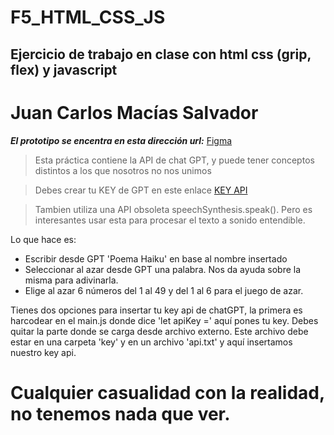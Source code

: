 # F5_HTML_CSS_JS
## Ejercicio de trabajo en clase con html css (grip, flex) y javascript
# Juan Carlos Macías Salvador
***El prototipo se encentra en esta dirección url:***
[Figma](https://www.figma.com/file/nFXoFsrmBsiYt2Uz9cnofG/Ejercicio-html-css-y-JS?node-id=0%3A1&t=44TknBTixbY1lErc-1)

> Esta práctica contiene la API  de chat GPT, y puede tener conceptos distintos a los que nosotros no nos unimos

> Debes crear  tu KEY de GPT en este enlace [KEY API](https://platform.openai.com/account/api-keys)

> Tambien utiliza una API obsoleta speechSynthesis.speak(). Pero es interesantes usar esta para procesar el texto a sonido entendible.

Lo que hace es:

+ Escribir desde GPT 'Poema Haiku' en base al nombre insertado
+ Seleccionar al azar desde GPT una palabra. Nos da ayuda sobre la misma para adivinarla.
+ Elige al azar 6 números del 1 al 49 y del 1 al 6 para el juego de azar.

Tienes dos opciones para insertar tu key api de chatGPT, la primera es harcodear en el main.js donde dice 'let apiKey =' aquí pones tu key. Debes quitar la parte donde se carga desde archivo externo. Este archivo debe estar en una carpeta 'key' y en un archivo 'api.txt' y aquí insertamos nuestro key api.

# Cualquier casualidad con la realidad, no tenemos nada que ver.


